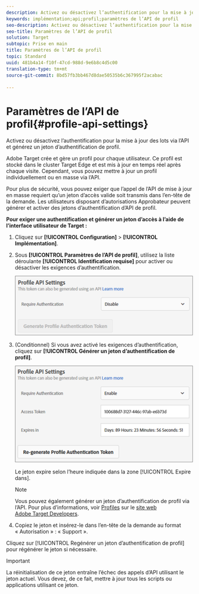 ```yaml
---
description: Activez ou désactivez l’authentification pour la mise à jour des lots via l’API et générez un jeton d’authentification de profil.
keywords: implémentation;api;profil;paramètres de l’API de profil
seo-description: Activez ou désactivez l’authentification pour la mise à jour des lots via l’API et générez un jeton d’authentification de profil.
seo-title: Paramètres de l’API de profil
solution: Target
subtopic: Prise en main
title: Paramètres de l’API de profil
topic: Standard
uuid: 481b4a14-f10f-47cd-988d-9e6b8c4d5c00
translation-type: tm+mt
source-git-commit: 8bd57fb3bb467d8dae50535b6c367995f2acabac

---
```



# Paramètres de l’API de profil{#profile-api-settings}

Activez ou désactivez l’authentification pour la mise à jour des lots via l’API et générez un jeton d’authentification de profil.

Adobe Target crée et gère un profil pour chaque utilisateur. Ce profil est stocké dans le cluster Target Edge et est mis à jour en temps réel après chaque visite. Cependant, vous pouvez mettre à jour un profil individuellement ou en masse via l’API.

Pour plus de sécurité, vous pouvez exiger que l’appel de l’API de mise à jour en masse requiert qu’un jeton d’accès valide soit transmis dans l’en-tête de la demande. Les utilisateurs disposant d’autorisations Approbateur peuvent générer et activer des jetons d’authentification d’API de profil.

**Pour exiger une authentification et générer un jeton d’accès à l’aide de l’interface utilisateur de Target :**

1. Cliquez sur **[!UICONTROL Configuration]** &gt; **[!UICONTROL Implémentation]**.
1. Sous **[!UICONTROL Paramètres de l’API de profil]**, utilisez la liste déroulante **[!UICONTROL Identification requise]** pour activer ou désactiver les exigences d’authentification.

   ![](assets/profile_api_settings.png)

1. (Conditionnel) Si vous avez activé les exigences d’authentification, cliquez sur **[!UICONTROL Générer un jeton d’authentification de profil]**.

   ![](assets/profile_api_settings_2.png)

   Le jeton expire selon l’heure indiquée dans la zone [!UICONTROL Expire dans].

   >[!NOTE]
   >
   >Vous pouvez également générer un jeton d’authentification de profil via l’API. Pour plus d’informations, voir [Profiles](https://developers.adobetarget.com/api/#profiles) sur le [site web Adobe Target Developers](https://developers.adobetarget.com/).

1. Copiez le jeton et insérez-le dans l’en-tête de la demande au format « Autorisation » : « Support ».

Cliquez sur [!UICONTROL Regénérer un jeton d’authentification de profil] pour régénérer le jeton si nécessaire.

>[!IMPORTANT]
>
>La réinitialisation de ce jeton entraîne l’échec des appels d’API utilisant le jeton actuel. Vous devez, de ce fait, mettre à jour tous les scripts ou applications utilisant ce jeton.

